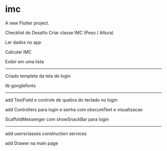 # imc

A new Flutter project.

Checklist do Desafio
Criar classe IMC (Peso / Altura)​

Ler dados no app​

Calcular IMC ​

Exibir em uma lista


----------------------------------------------------------------

Criado templete da tela de login

lib googlefonts

-----------------------------------------------------------------

add TextField e controle de quebra do teclado no login

add Controllers para login e senha com obscureText e visualizacao

ScaffoldMessenger com showSnackBar para login

-----------------------------------------------------------------

add usersclasses construction services

add Drawer na main page




